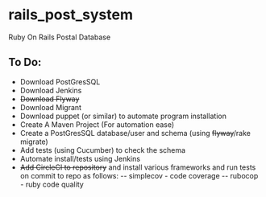# rails_post_system
Ruby On Rails Postal Database

## To Do:
- Download PostGresSQL
- Download Jenkins
- ~~Download Flyway~~
- Download Migrant
- Download puppet (or similar) to automate  program installation
- Create A Maven Project (For automation ease)
- Create a PostGresSQL database/user and schema (using ~~flyway~~/rake migrate)
- Add tests (using Cucumber) to check the schema
- Automate install/tests using Jenkins
- ~~Add CircleCI to repository~~ and install various frameworks and run tests on commit to repo as follows:
-- simplecov - code coverage
-- rubocop - ruby code quality

